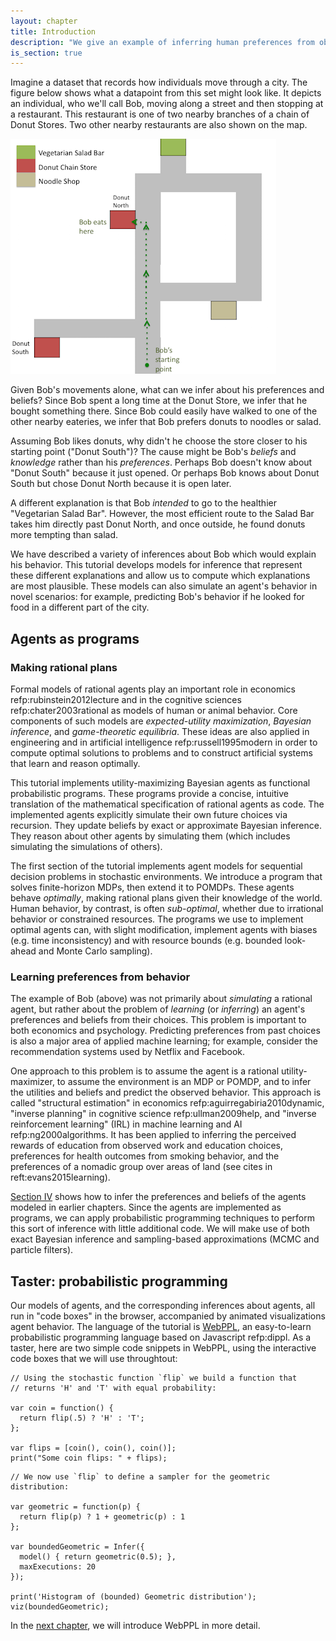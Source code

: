 ```yaml
---
layout: chapter
title: Introduction
description: "We give an example of inferring human preferences from observed choices, and describe our goals: to implement decision-theoretic agents as probabilistic programs, and inferences about such agents as Bayesian reasoning about such programs."
is_section: true
---
```


Imagine a dataset that records how individuals move through a city. The figure below shows what a datapoint from this set might look like. It depicts an individual, who we'll call Bob, moving along a street and then stopping at a restaurant. This restaurant is one of two nearby branches of a chain of Donut Stores. Two other nearby restaurants are also shown on the map.

![Donut temptation gridworld](/assets/img/ch1_donut_new.png)

Given Bob's movements alone, what can we infer about his preferences and beliefs? Since Bob spent a long time at the Donut Store, we infer that he bought something there. Since Bob could easily have walked to one of the other nearby eateries, we infer that Bob prefers donuts to noodles or salad.

Assuming Bob likes donuts, why didn't he choose the store closer to his starting point ("Donut South")? The cause might be Bob's *beliefs* and *knowledge* rather than his *preferences*. Perhaps Bob doesn't know about "Donut South" because it just opened. Or perhaps Bob knows about Donut South but chose Donut North because it is open later.

A different explanation is that Bob *intended* to go to the healthier "Vegetarian Salad Bar". However, the most efficient route to the Salad Bar takes him directly past Donut North, and once outside, he found donuts more tempting than salad.

We have described a variety of inferences about Bob which would explain his behavior. This tutorial develops models for inference that represent these different explanations and allow us to compute which explanations are most plausible. These models can also simulate an agent's behavior in novel scenarios: for example, predicting Bob's behavior if he looked for food in a different part of the city. 

<!-- Remove because we don't do hierarchical case
Now, suppose that our dataset shows that a significant number of different individuals took exactly the same path as Bob. How would this change our conclusions about him? It could be that everyone is tempted away from healthy food in the way Bob potentially was. But this seems unlikely. Instead, it is now more plausible that Donut South is closed or that it is a new branch that few people know about. 

This kind of reasoning, where we make assumptions about the distributions of beliefs within populations, will be formalized and simulated in later chapters. We will also consider multi-agent behavior where coordination or competition become important. 
-->

## Agents as programs

### Making rational plans

Formal models of rational agents play an important role in economics refp:rubinstein2012lecture and in the cognitive sciences refp:chater2003rational as models of human or animal behavior. Core components of such models are *expected-utility maximization*, *Bayesian inference*, and *game-theoretic equilibria*. These ideas are also applied in engineering and in artificial intelligence refp:russell1995modern in order to compute optimal solutions to problems and to construct artificial systems that learn and reason optimally. 

This tutorial implements utility-maximizing Bayesian agents as functional probabilistic programs. These programs provide a concise, intuitive translation of the mathematical specification of rational agents as code. The implemented agents explicitly simulate their own future choices via recursion. They update beliefs by exact or approximate Bayesian inference. They reason about other agents by simulating them (which includes simulating the simulations of others). 

The first section of the tutorial implements agent models for sequential decision problems in stochastic environments. We introduce a program that solves finite-horizon MDPs, then extend it to POMDPs. These agents behave *optimally*, making rational plans given their knowledge of the world. Human behavior, by contrast, is often *sub-optimal*, whether due to irrational behavior or constrained resources. The programs we use to implement optimal agents can, with slight modification, implement agents with biases (e.g. time inconsistency) and with resource bounds (e.g. bounded look-ahead and Monte Carlo sampling).


### Learning preferences from behavior

The example of Bob (above) was not primarily about *simulating* a rational agent, but rather about the problem of *learning* (or *inferring*) an agent's preferences and beliefs from their choices. This problem is important to both economics and psychology. Predicting preferences from past choices is also a major area of applied machine learning; for example, consider the recommendation systems used by Netflix and Facebook.

One approach to this problem is to assume the agent is a rational utility-maximizer, to assume the environment is an MDP or POMDP, and to infer the utilities and beliefs and predict the observed behavior. This approach is called "structural estimation" in economics refp:aguirregabiria2010dynamic, "inverse planning" in cognitive science refp:ullman2009help, and "inverse reinforcement learning" (IRL) in machine learning and AI refp:ng2000algorithms. It has been applied to inferring the perceived rewards of education from observed work and education choices, preferences for health outcomes from smoking behavior, and the preferences of a nomadic group over areas of land (see cites in reft:evans2015learning). 

[Section IV](/chapters/4-reasoning-about-agents.html) shows how to infer the preferences and beliefs of the agents modeled in earlier chapters. Since the agents are implemented as programs, we can apply probabilistic programming techniques to perform this sort of inference with little additional code. We will make use of both exact Bayesian inference and sampling-based approximations (MCMC and particle filters).


## Taster: probabilistic programming

Our models of agents, and the corresponding inferences about agents, all run in "code boxes" in the browser, accompanied by animated visualizations agent behavior. The language of the tutorial is [WebPPL](http://webppl.org), an easy-to-learn probabilistic programming language based on Javascript refp:dippl. As a taster, here are two simple code snippets in WebPPL, using the interactive code boxes that we will use throughtout:

~~~~
// Using the stochastic function `flip` we build a function that
// returns 'H' and 'T' with equal probability:

var coin = function() {
  return flip(.5) ? 'H' : 'T';
};

var flips = [coin(), coin(), coin()];
print("Some coin flips: " + flips);

~~~~

~~~~
// We now use `flip` to define a sampler for the geometric distribution:

var geometric = function(p) {
  return flip(p) ? 1 + geometric(p) : 1
};

var boundedGeometric = Infer({ 
  model() { return geometric(0.5); },
  maxExecutions: 20 
});

print('Histogram of (bounded) Geometric distribution');
viz(boundedGeometric);
~~~~

In the [next chapter](/chapters/2-webppl.html), we will introduce WebPPL in more detail.
